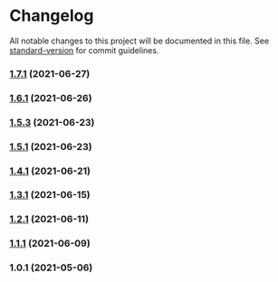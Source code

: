 # Changelog

All notable changes to this project will be documented in this file. See [standard-version](https://github.com/conventional-changelog/standard-version) for commit guidelines.

### [1.7.1](https://github.com/Uniswap/uniswap-smart-order-router/compare/v1.6.1...v1.7.1) (2021-06-27)

### [1.6.1](https://github.com/Uniswap/uniswap-smart-order-router/compare/v1.5.3...v1.6.1) (2021-06-26)

### [1.5.3](https://github.com/Uniswap/uniswap-smart-order-router/compare/v1.5.1...v1.5.3) (2021-06-23)

### [1.5.1](https://github.com/Uniswap/uniswap-smart-order-router/compare/v1.4.1...v1.5.1) (2021-06-23)

### [1.4.1](https://github.com/Uniswap/uniswap-smart-order-router/compare/v1.3.1...v1.4.1) (2021-06-21)

### [1.3.1](https://github.com/Uniswap/uniswap-smart-order-router/compare/v1.2.1...v1.3.1) (2021-06-15)

### [1.2.1](https://github.com/Uniswap/uniswap-smart-order-router/compare/v1.1.1...v1.2.1) (2021-06-11)

### [1.1.1](https://github.com/Uniswap/uniswap-smart-order-router/compare/v1.0.1...v1.1.1) (2021-06-09)

### 1.0.1 (2021-05-06)
